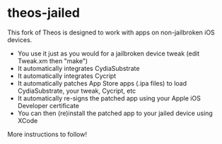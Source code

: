 theos-jailed
============

This fork of Theos is designed to work with apps on non-jailbroken iOS devices.

* You use it just as you would for a jailbroken device tweak (edit Tweak.xm then "make")
* It automatically integrates CydiaSubstrate
* It automatically integrates Cycript
* It automatically patches App Store apps (.ipa files) to load CydiaSubstrate, your tweak, Cycript, etc
* It automatically re-signs the patched app using your Apple iOS Developer certificate
* You can then (re)install the patched app to your jailed device using XCode

More instructions to follow!

